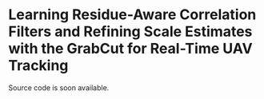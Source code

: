 #  Learning Residue-Aware Correlation Filters and Refining Scale Estimates with the GrabCut for Real-Time UAV Tracking

Source code is soon available.
